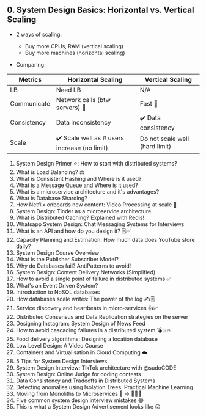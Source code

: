 ## 0. System Design Basics: Horizontal vs. Vertical Scaling

- 2 ways of scaling:
  - Buy more CPUs, RAM (vertical scaling)
  - Buy more machines (horizontal scaling)

- Comparing:

| Metrics | Horizontal Scaling | Vertical Scaling |
| -- | -- | -- |
| LB | Need LB | N/A |
| Communicate | Network calls (btw servers) 🐌 | Fast 🚀 |
| Consistency | Data inconsistency | ✔️ Data consistency | 
| Scale | ✔️ Scale well as # users increase (no limit) | Do not scale well (hard limit) |

1. System Design Primer ⭐️: How to start with distributed systems?
2. What is Load Balancing? ⚖️
3. What is Consistent Hashing and Where is it used?
4. What is a Message Queue and Where is it used?
5. What is a microservice architecture and it's advantages?
6. What is Database Sharding?
7. How Netflix onboards new content: Video Processing at scale 🎥
8. System Design: Tinder as a microservice architecture
9.  What is Distributed Caching? Explained with Redis!
10. Whatsapp System Design: Chat Messaging Systems for Interviews
11. What is an API and how do you design it? 🗒️✅
12. Capacity Planning and Estimation: How much data does YouTube store daily?
13. System Design Course Overview
14. What is the Publisher Subscriber Model?
15. Why do Databases fail? AntiPatterns to avoid!
16. System Design: Content Delivery Networks (Simplified)
17. How to avoid a single point of failure in distributed systems ✅
18. What's an Event Driven System?
19. Introduction to NoSQL databases
20. How databases scale writes: The power of the log ✍️🗒️
21. Service discovery and heartbeats in micro-services 👍📈
22. Distributed Consensus and Data Replication strategies on the server
23. Designing Instagram: System Design of News Feed
24. How to avoid cascading failures in a distributed system 💣💥🔥
25. Food delivery algorithms: Designing a location database
26. Low Level Design: A Video Course
27. Containers and Virtualisation in Cloud Computing ☁️
28. 5 Tips for System Design Interviews
29. System Design Interview: TikTok architecture with @sudoCODE
30. System Design: Online Judge for coding contests
31. Data Consistency and Tradeoffs in Distributed Systems
32. Detecting anomalies using Isolation Trees: Practical Machine Learning
33. Moving from Monoliths to Microservices 🎂 → 🍰🍰🍰
34. Five common system design interview mistakes 😅
35. This is what a System Design Advertisement looks like 😛
